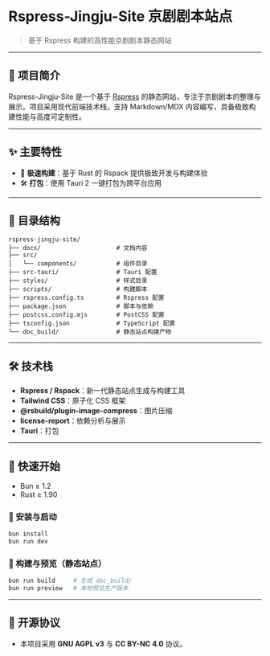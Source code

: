 # Rspress-Jingju-Site 京剧剧本站点

> 基于 Rspress 构建的高性能京剧剧本静态网站

---

## 📝 项目简介

Rspress-Jingju-Site 是一个基于 [Rspress](https://rspress.dev/) 的静态网站，专注于京剧剧本的整理与展示。项目采用现代前端技术栈，支持 Markdown/MDX 内容编写，具备极致构建性能与高度可定制性。

---

## ✨ 主要特性

- 🚀 **极速构建**：基于 Rust 的 Rspack 提供极致开发与构建体验
- 🛠️ **打包**：使用 Tauri 2 一键打包为跨平台应用

---

## 📁 目录结构

```text
rspress-jingju-site/
├── docs/                     # 文档内容
├── src/
│   └── components/           # 组件目录
├── src-tauri/                # Tauri 配置
├── styles/                   # 样式目录
├── scripts/                  # 构建脚本
├── rspress.config.ts         # Rspress 配置
├── package.json              # 脚本与依赖
├── postcss.config.mjs        # PostCSS 配置
├── tsconfig.json             # TypeScript 配置
└── doc_build/                # 静态站点构建产物
```

---

## 🛠️ 技术栈

- **Rspress / Rspack**：新一代静态站点生成与构建工具
- **Tailwind CSS**：原子化 CSS 框架
- **@rsbuild/plugin-image-compress**：图片压缩
- **license-report**：依赖分析与展示
- **Tauri**：打包

---

## 🚀 快速开始

- Bun ≥ 1.2
- Rust ≥ 1.90

### 🚀 安装与启动

```bash
bun install
bun run dev
```

### 🧱 构建与预览（静态站点）

```bash
bun run build     # 生成 doc_build/
bun run preview   # 本地预览生产版本
```

---

## 📄 开源协议

- 本项目采用 **GNU AGPL v3** 与 **CC BY-NC 4.0** 协议。
